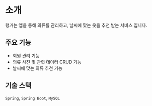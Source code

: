 # 소개

행거는 앱을 통해 의류를 관리하고, 날씨에 맞는 옷을 추천 받는 서비스 입니다.

## 주요 기능

- 회원 관리 기능
- 의류 사진 및 관련 데이터 CRUD 기능
- 날씨에 맞는 의류 추천 기능

## 기술 스택

`Spring`, `Spring Boot`, `MySQL`



